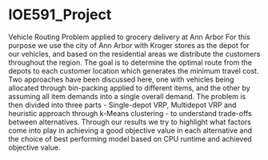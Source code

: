 # IOE591_Project
Vehicle Routing Problem applied to grocery delivery at Ann Arbor
For this purpose we use the city of Ann Arbor with Kroger stores as the depot for our vehicles, and based on the residential areas we distribute the customers throughout the region. The goal is to determine the optimal route from the depots to each customer location which generates the minimum travel cost. Two approaches have been discussed here, one with vehicles being allocated through bin-packing applied to different items, and the other by assuming all item demands into a single overall demand. The problem is then divided into three parts - Single-depot VRP, Multidepot VRP and heuristic approach through k-Means clustering - to understand trade-offs between alternatives. Through our results we try to highlight what factors come into play in achieving a good objective value in each alternative and the choice of best performing model based on CPU runtime and achieved objective value.
